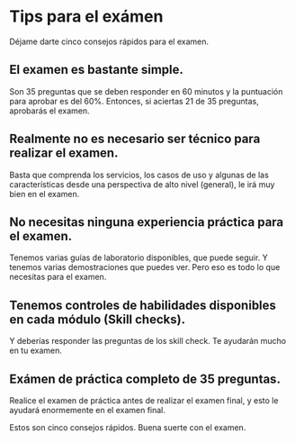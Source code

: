 # Tips para el exámen

Déjame darte cinco consejos rápidos para el examen.

## El examen es bastante simple.
Son 35 preguntas que se deben responder en 60 minutos y la puntuación para aprobar es del 60%. Entonces, si aciertas 21 de 35 preguntas, aprobarás el examen.

## Realmente no es necesario ser técnico para realizar el examen. 

Basta que comprenda los servicios, los casos de uso y algunas de las características desde una perspectiva de alto nivel (general), le irá muy bien en el examen.

## No necesitas ninguna experiencia práctica para el examen. 
Tenemos varias guías de laboratorio disponibles, que puede seguir. Y tenemos varias demostraciones que puedes ver. Pero eso es todo lo que necesitas para el examen.

## Tenemos controles de habilidades disponibles en cada módulo (Skill checks). 
Y deberías responder las preguntas de los skill check. Te ayudarán mucho en tu examen.

## Exámen de práctica completo de 35 preguntas.

Realice el examen de práctica antes de realizar el examen final, y esto le ayudará enormemente en el examen final. 

Estos son cinco consejos rápidos. Buena suerte con el examen.

